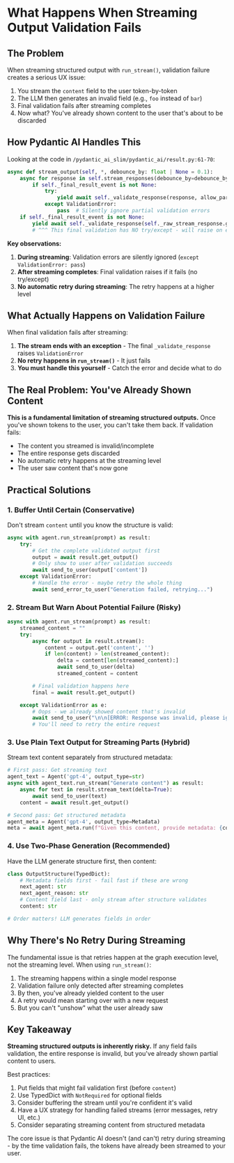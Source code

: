 # What Happens When Streaming Output Validation Fails

## The Problem

When streaming structured output with `run_stream()`, validation failure creates a serious UX issue:
1. You stream the `content` field to the user token-by-token
2. The LLM then generates an invalid field (e.g., `foo` instead of `bar`)
3. Final validation fails after streaming completes
4. Now what? You've already shown content to the user that's about to be discarded

## How Pydantic AI Handles This

Looking at the code in `/pydantic_ai_slim/pydantic_ai/result.py:61-70`:

```python
async def stream_output(self, *, debounce_by: float | None = 0.1):
    async for response in self.stream_responses(debounce_by=debounce_by):
        if self._final_result_event is not None:
            try:
                yield await self._validate_response(response, allow_partial=True)
            except ValidationError:
                pass  # Silently ignore partial validation errors
    if self._final_result_event is not None:
        yield await self._validate_response(self._raw_stream_response.get())
        # ^^^ This final validation has NO try/except - will raise on error
```

**Key observations:**
1. **During streaming**: Validation errors are silently ignored (`except ValidationError: pass`)
2. **After streaming completes**: Final validation raises if it fails (no try/except)
3. **No automatic retry during streaming**: The retry happens at a higher level

## What Actually Happens on Validation Failure

When final validation fails after streaming:

1. **The stream ends with an exception** - The final `_validate_response` raises `ValidationError`
2. **No retry happens in `run_stream()`** - It just fails
3. **You must handle this yourself** - Catch the error and decide what to do

## The Real Problem: You've Already Shown Content

**This is a fundamental limitation of streaming structured outputs.** Once you've shown tokens to the user, you can't take them back. If validation fails:

- The content you streamed is invalid/incomplete
- The entire response gets discarded
- No automatic retry happens at the streaming level
- The user saw content that's now gone

## Practical Solutions

### 1. Buffer Until Certain (Conservative)
Don't stream `content` until you know the structure is valid:
```python
async with agent.run_stream(prompt) as result:
    try:
        # Get the complete validated output first
        output = await result.get_output()
        # Only show to user after validation succeeds
        await send_to_user(output['content'])
    except ValidationError:
        # Handle the error - maybe retry the whole thing
        await send_error_to_user("Generation failed, retrying...")
```

### 2. Stream But Warn About Potential Failure (Risky)
```python
async with agent.run_stream(prompt) as result:
    streamed_content = ""
    try:
        async for output in result.stream():
            content = output.get('content', '')
            if len(content) > len(streamed_content):
                delta = content[len(streamed_content):]
                await send_to_user(delta)
                streamed_content = content

        # Final validation happens here
        final = await result.get_output()

    except ValidationError as e:
        # Oops - we already showed content that's invalid
        await send_to_user("\n\n[ERROR: Response was invalid, please ignore above]")
        # You'll need to retry the entire request
```

### 3. Use Plain Text Output for Streaming Parts (Hybrid)
Stream text content separately from structured metadata:
```python
# First pass: Get streaming text
agent_text = Agent('gpt-4', output_type=str)
async with agent_text.run_stream("Generate content") as result:
    async for text in result.stream_text(delta=True):
        await send_to_user(text)
    content = await result.get_output()

# Second pass: Get structured metadata
agent_meta = Agent('gpt-4', output_type=Metadata)
meta = await agent_meta.run(f"Given this content, provide metadata: {content}")
```

### 4. Use Two-Phase Generation (Recommended)
Have the LLM generate structure first, then content:
```python
class OutputStructure(TypedDict):
    # Metadata fields first - fail fast if these are wrong
    next_agent: str
    next_agent_reason: str
    # Content field last - only stream after structure validates
    content: str

# Order matters! LLM generates fields in order
```

## Why There's No Retry During Streaming

The fundamental issue is that retries happen at the graph execution level, not the streaming level. When using `run_stream()`:

1. The streaming happens within a single model response
2. Validation failure only detected after streaming completes
3. By then, you've already yielded content to the user
4. A retry would mean starting over with a new request
5. But you can't "unshow" what the user already saw

## Key Takeaway

**Streaming structured outputs is inherently risky.** If any field fails validation, the entire response is invalid, but you've already shown partial content to users.

Best practices:
1. Put fields that might fail validation first (before `content`)
2. Use TypedDict with `NotRequired` for optional fields
3. Consider buffering the stream until you're confident it's valid
4. Have a UX strategy for handling failed streams (error messages, retry UI, etc.)
5. Consider separating streaming content from structured metadata

The core issue is that Pydantic AI doesn't (and can't) retry during streaming - by the time validation fails, the tokens have already been streamed to your user.